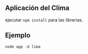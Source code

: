 ## Aplicación del Clima

ejecutar ```npm install``` para las librerias.

## Ejemplo

```node app -d lima```


